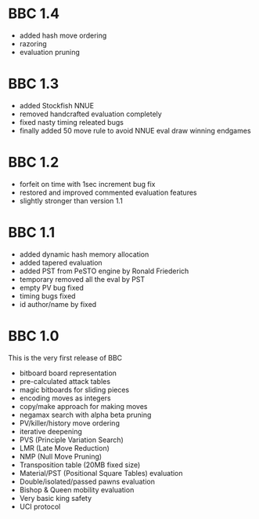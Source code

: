 # BBC 1.4
 - added hash move ordering
 - razoring
 - evaluation pruning

# BBC 1.3
 - added Stockfish NNUE
 - removed handcrafted evaluation completely
 - fixed nasty timing releated bugs
 - finally added 50 move rule to avoid NNUE eval draw winning endgames

# BBC 1.2
 - forfeit on time with 1sec increment bug fix
 - restored and improved commented evaluation features
 - slightly stronger than version 1.1

# BBC 1.1
 - added dynamic hash memory allocation
 - added tapered evaluation
 - added PST from PeSTO engine by Ronald Friederich
 - temporary removed all the eval by PST
 - empty PV bug fixed
 - timing bugs fixed
 - id author/name by fixed

# BBC 1.0
This is the very first release of BBC

 - bitboard board representation
 - pre-calculated attack tables
 - magic bitboards for sliding pieces
 - encoding moves as integers
 - copy/make approach for making moves
 - negamax search with alpha beta pruning
 - PV/killer/history move ordering
 - iterative deepening
 - PVS (Principle Variation Search)
 - LMR (Late Move Reduction)
 - NMP (Null Move Pruning)
 - Transposition table (20MB fixed size)
 - Material/PST (Positional Square Tables) evaluation
 - Double/isolated/passed pawns evaluation
 - Bishop & Queen mobility evaluation
 - Very basic king safety
 - UCI protocol
